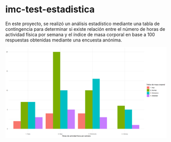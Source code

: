 # imc-test-estadistica

En este proyecto, se realizó un análisis estadístico mediante una tabla de contingencia para determinar si existe relación entre el número de horas de actividad física por semana y el índice de masa corporal en base a 100 respuestas obtenidas mediante una encuesta anónima.

![tablacontingencia.png](img/tablacontingencia.png)
